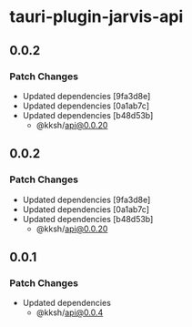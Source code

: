 # tauri-plugin-jarvis-api

## 0.0.2

### Patch Changes

- Updated dependencies [9fa3d8e]
- Updated dependencies [0a1ab7c]
- Updated dependencies [b48d53b]
  - @kksh/api@0.0.20

## 0.0.2

### Patch Changes

- Updated dependencies [9fa3d8e]
- Updated dependencies [0a1ab7c]
- Updated dependencies [b48d53b]
  - @kksh/api@0.0.20

## 0.0.1

### Patch Changes

- Updated dependencies
  - @kksh/api@0.0.4
